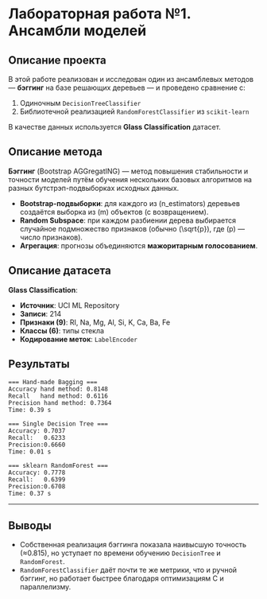 # Лабораторная работа №1. Ансамбли моделей

## Описание проекта
В этой работе реализован и исследован один из ансамблевых методов — **бэггинг** на базе решающих деревьев — и проведено сравнение с:  
1. Одиночным `DecisionTreeClassifier`  
2. Библиотечной реализацией `RandomForestClassifier` из `scikit-learn`

В качестве данных используется **Glass Classification** датасет.

## Описание метода
**Бэггинг** (Bootstrap AGGregatING) — метод повышения стабильности и точности моделей путём обучения нескольких базовых алгоритмов на разных бутстрэп-подвыборках исходных данных.
- **Bootstrap-подвыборки**: для каждого из \(n\_estimators\) деревьев создаётся выборка из \(m\) объектов (с возвращением).
- **Random Subspace**: при каждом разбиении дерева выбирается случайное подмножество признаков (обычно \(\sqrt{p}\), где \(p\) — число признаков).
- **Агрегация**: прогнозы объединяются **мажоритарным голосованием**.

## Описание датасета
**Glass Classification**:
- **Источник**: UCI ML Repository  
- **Записи**: 214  
- **Признаки (9)**: RI, Na, Mg, Al, Si, K, Ca, Ba, Fe  
- **Классы (6)**: типы стекла  
- **Кодирование меток**: `LabelEncoder`

## Результаты
```
=== Hand-made Bagging ===
Accuracy hand method: 0.8148
Recall   hand method: 0.6116
Precision hand method: 0.7364
Time: 0.39 s

=== Single Decision Tree ===
Accuracy: 0.7037
Recall:   0.6233
Precision:0.6660
Time: 0.01 s

=== sklearn RandomForest ===
Accuracy: 0.7778
Recall:   0.6399
Precision:0.6708
Time: 0.37 s
```

---

## Выводы
- Собственная реализация бэггинга показала наивысшую точность (≈0.815), но уступает по времени обучению `DecisionTree` и `RandomForest`.  
- `RandomForestClassifier` даёт почти те же метрики, что и ручной бэггинг, но работает быстрее благодаря оптимизациям C и параллелизму.

